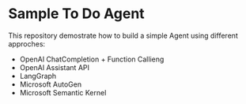 # Sample To Do Agent
This repository demostrate how to build a simple Agent using different approches:
- OpenAI ChatCompletion + Function Callieng
- OpenAI Assistant API
- LangGraph
- Microsoft AutoGen
- Microsoft Semantic Kernel
